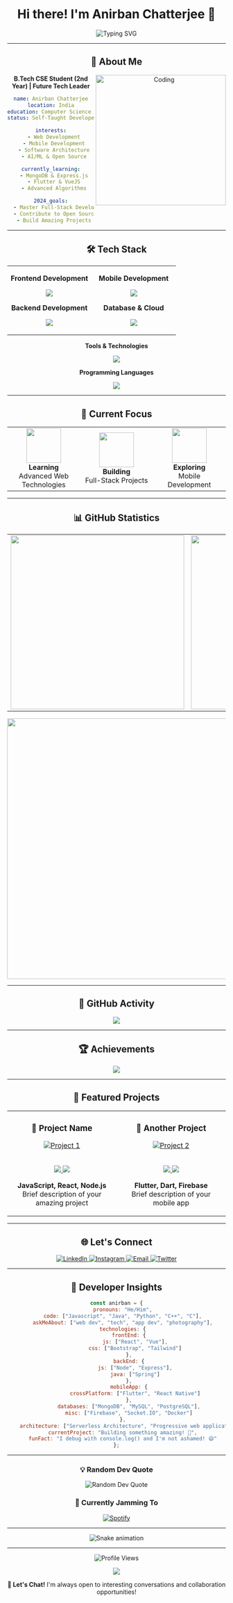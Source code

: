<div align="center">

# Hi there! I'm Anirban Chatterjee 👋

<img src="https://readme-typing-svg.herokuapp.com?font=Fira+Code&size=22&duration=2800&pause=2000&color=A9FEF7&center=true&vCenter=true&width=600&lines=B.Tech+CSE+Student+%26+Developer;Passionate+Full-Stack+Developer;Always+Learning%2C+Always+Growing+%F0%9F%8C%B1;Building+the+Future+One+Line+at+a+Time!" alt="Typing SVG" />

---

## 🎯 About Me

<img align="right" alt="Coding" width="300" src="https://media.giphy.com/media/qgQUggAC3Pfv687qPC/giphy.gif">

**B.Tech CSE Student (2nd Year) | Future Tech Leader**

```yaml
name: Anirban Chatterjee
location: India
education: Computer Science Engineering
status: Self-Taught Developer & Continuous Learner

interests:
  - Web Development
  - Mobile Development
  - Software Architecture
  - AI/ML & Open Source

currently_learning:
  - MongoDB & Express.js
  - Flutter & VueJS
  - Advanced Algorithms

2024_goals:
  - Master Full-Stack Development
  - Contribute to Open Source
  - Build Amazing Projects
```

---

## 🛠️ Tech Stack

<table>
<tr>
<td align="center" width="50%">

**Frontend Development**
<p>
<img src="https://skillicons.dev/icons?i=html,css,js,react,vue,bootstrap,tailwind" />
</p>

**Backend Development**
<p>
<img src="https://skillicons.dev/icons?i=nodejs,express,java,spring,python,php" />
</p>

</td>
<td align="center" width="50%">

**Mobile Development**
<p>
<img src="https://skillicons.dev/icons?i=flutter,dart,kotlin,android,react" />
</p>

**Database & Cloud**
<p>
<img src="https://skillicons.dev/icons?i=mongodb,mysql,postgresql,firebase,gcp,aws" />
</p>

</td>
</tr>
</table>

**Tools & Technologies**
<p align="center">
<img src="https://skillicons.dev/icons?i=git,github,vscode,docker,linux,figma,photoshop,illustrator" />
</p>

**Programming Languages**
<p align="center">
<img src="https://skillicons.dev/icons?i=js,java,cpp,c,python,dart,php" />
</p>

---

## 🚀 Current Focus

<table align="center">
<tr>
<td align="center" width="33%">
<img src="https://media.giphy.com/media/WUlplcMpOCEmTGBtBW/giphy.gif" width="80">
<br><strong>Learning</strong><br>Advanced Web Technologies
</td>
<td align="center" width="33%">
<img src="https://media.giphy.com/media/du3J3cXyzhj75IOgvA/giphy.gif" width="80">
<br><strong>Building</strong><br>Full-Stack Projects
</td>
<td align="center" width="33%">
<img src="https://media.giphy.com/media/kH1DBkPNyZPOk0BxrM/giphy.gif" width="80">
<br><strong>Exploring</strong><br>Mobile Development
</td>
</tr>
</table>

---

## 📊 GitHub Statistics

<table align="center">
<tr>
<td align="center">
<img width="400" src="https://github-readme-stats.vercel.app/api?username=anirban4ru&show_icons=true&theme=vision-friendly-dark&bg_color=0d1117&hide_border=true&icon_color=F8D866&title_color=F8D866&text_color=c9d1d9" />
</td>
<td align="center">
<img width="400" src="https://github-readme-streak-stats.herokuapp.com/?user=anirban4ru&theme=vision-friendly-dark&background=0d1117&hide_border=true&ring=F8D866&fire=F8D866&currStreakLabel=F8D866" />
</td>
</tr>
</table>

<p align="center">
<img width="600" src="https://github-readme-stats.vercel.app/api/top-langs/?username=anirban4ru&layout=compact&theme=vision-friendly-dark&bg_color=0d1117&hide_border=true&title_color=F8D866&text_color=c9d1d9" />
</p>

---

## 🎨 GitHub Activity

<p align="center">
<img src="https://github-readme-activity-graph.vercel.app/graph?username=anirban4ru&bg_color=0d1117&color=F8D866&line=F8D866&point=FFFFFF&hide_border=true" />
</p>

---

## 🏆 Achievements

<p align="center">
<img src="https://github-profile-trophy.vercel.app/?username=anirban4ru&theme=discord&no-frame=true&no-bg=false&margin-w=4&row=1" />
</p>

---

## 💼 Featured Projects

<table>
<tr>
<td width="50%">
<h3 align="center">🚀 Project Name</h3>
<div align="center">
<a href="https://github.com/anirban4ru/project1" target="_blank">
<img src="https://via.placeholder.com/350x180/0d1117/F8D866?text=Your+Awesome+Project" alt="Project 1"/>
</a>
<br><br>
<p>
<a href="https://github.com/anirban4ru/project1" target="_blank">
<img src="https://img.shields.io/badge/Code-ff9?style=for-the-badge&logo=github&logoColor=black"/>
</a>
<a href="https://project1-demo.com" target="_blank">
<img src="https://img.shields.io/badge/Live-9cf?style=for-the-badge&logo=netlify&logoColor=black"/>
</a>
</p>
<p><strong>JavaScript, React, Node.js</strong><br>Brief description of your amazing project</p>
</div>
</td>
<td width="50%">
<h3 align="center">📱 Another Project</h3>
<div align="center">
<a href="https://github.com/anirban4ru/project2" target="_blank">
<img src="https://via.placeholder.com/350x180/0d1117/F8D866?text=Your+Mobile+App" alt="Project 2"/>
</a>
<br><br>
<p>
<a href="https://github.com/anirban4ru/project2" target="_blank">
<img src="https://img.shields.io/badge/Code-ff9?style=for-the-badge&logo=github&logoColor=black"/>
</a>
<a href="https://project2-demo.com" target="_blank">
<img src="https://img.shields.io/badge/Live-9cf?style=for-the-badge&logo=netlify&logoColor=black"/>
</a>
</p>
<p><strong>Flutter, Dart, Firebase</strong><br>Brief description of your mobile app</p>
</div>
</td>
</tr>
</table>

---

## 🌐 Let's Connect

<p align="center">
<a href="https://www.linkedin.com/in/anirban-chatterjee-36476430b">
<img src="https://img.shields.io/badge/LinkedIn-0077B5?style=for-the-badge&logo=linkedin&logoColor=white" alt="LinkedIn"/>
</a>
<a href="https://www.instagram.com/anirbannn_fr">
<img src="https://img.shields.io/badge/Instagram-E4405F?style=for-the-badge&logo=instagram&logoColor=white" alt="Instagram"/>
</a>
<a href="mailto:anirban4ru@gmail.com">
<img src="https://img.shields.io/badge/Email-D14836?style=for-the-badge&logo=gmail&logoColor=white" alt="Email"/>
</a>
<a href="https://twitter.com/anirban4ru">
<img src="https://img.shields.io/badge/Twitter-1DA1F2?style=for-the-badge&logo=twitter&logoColor=white" alt="Twitter"/>
</a>
</p>

---

## 💭 Developer Insights

```javascript
const anirban = {
    pronouns: "He/Him",
    code: ["Javascript", "Java", "Python", "C++", "C"],
    askMeAbout: ["web dev", "tech", "app dev", "photography"],
    technologies: {
        frontEnd: {
            js: ["React", "Vue"],
            css: ["Bootstrap", "Tailwind"]
        },
        backEnd: {
            js: ["Node", "Express"],
            java: ["Spring"]
        },
        mobileApp: {
            crossPlatform: ["Flutter", "React Native"]
        },
        databases: ["MongoDB", "MySQL", "PostgreSQL"],
        misc: ["Firebase", "Socket.IO", "Docker"]
    },
    architecture: ["Serverless Architecture", "Progressive web applications", "Single page applications"],
    currentProject: "Building something amazing! 🚀",
    funFact: "I debug with console.log() and I'm not ashamed! 😄"
};
```

---

<div align="center">

### 💡 Random Dev Quote
<img src="https://quotes-github-readme.vercel.app/api?type=horizontal&theme=dark" alt="Random Dev Quote"/>

### 🎵 Currently Jamming To
<a href="https://open.spotify.com/user/anirban4ru">
<img src="https://img.shields.io/badge/Spotify-1ED760?style=for-the-badge&logo=spotify&logoColor=white" alt="Spotify"/>
</a>

</div>

---

<div align="center">
<img src="https://raw.githubusercontent.com/anirban4ru/anirban4ru/main/assets/github-contribution-grid-snake.svg" alt="Snake animation" />
</div>

---

<p align="center">
<img src="https://komarev.com/ghpvc/?username=anirban4ru&label=Profile%20views&color=0e75b6&style=flat" alt="Profile Views"/>
</p>

<p align="center">
<img src="https://capsule-render.vercel.app/api?type=waving&color=gradient&height=100&section=footer&text=Thanks%20for%20visiting!&fontSize=30&fontAlignY=65&desc=Let's%20build%20something%20amazing%20together!&descAlignY=51&descAlign=50"/>
</p>

**💬 Let's Chat!** I'm always open to interesting conversations and collaboration opportunities!

</div>
